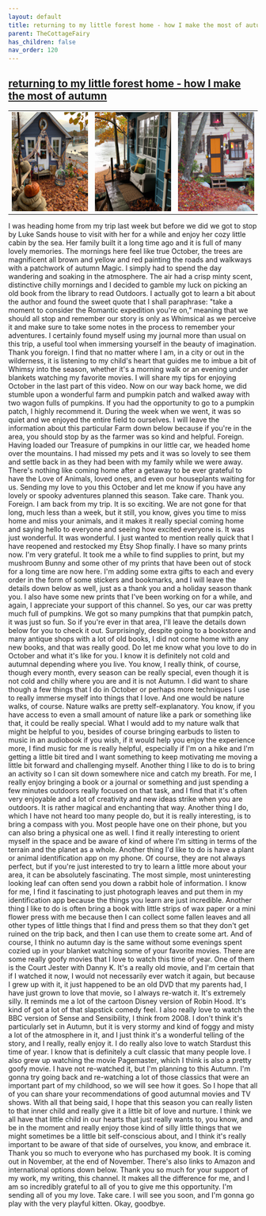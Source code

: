 ```yaml
---
layout: default
title: returning to my little forest home - how I make the most of autumn
parent: TheCottageFairy
has_children: false
nav_order: 120
---
```


## [returning to my little forest home - how I make the most of autumn](https://www.youtube.com/watch?v=txO-EY69vcI)

<div>
<table align="center">
	<tr>
		<td align="center">
			<img src="../../assets/cottage_fairy_ai_generated_photos/returning_to_my_little_forest_home_-_how_I_make_the_most_of_autumn-[txO-EY69vcI]/generated_00.png" height="200" width="200"/>
		</td>
		<td align="center">
			<img src="../../assets/cottage_fairy_ai_generated_photos/returning_to_my_little_forest_home_-_how_I_make_the_most_of_autumn-[txO-EY69vcI]/generated_01.png" height="200" width="200"/>
		</td>
		<td align="center">
			<img src="../../assets/cottage_fairy_ai_generated_photos/returning_to_my_little_forest_home_-_how_I_make_the_most_of_autumn-[txO-EY69vcI]/generated_02.png" height="200" width="200"/>
		</td>
	</tr>
</table>
</div>

I was heading home from my trip last week but before we did we got to stop by Luke Sands house to visit with her for a while and enjoy her cozy little cabin by the sea. Her family built it a long time ago and it is full of many lovely memories. The mornings here feel like true October, the trees are magnificent all brown and yellow and red painting the roads and walkways with a patchwork of autumn Magic. I simply had to spend the day wandering and soaking in the atmosphere. The air had a crisp minty scent, distinctive chilly mornings and I decided to gamble my luck on picking an old book from the library to read Outdoors. I actually got to learn a bit about the author and found the sweet quote that I shall paraphrase: "take a moment to consider the Romantic expedition you're on," meaning that we should all stop and remember our story is only as Whimsical as we perceive it and make sure to take some notes in the process to remember your adventures. I certainly found myself using my journal more than usual on this trip, a useful tool when immersing yourself in the beauty of imagination. Thank you foreign. I find that no matter where I am, in a city or out in the wilderness, it is listening to my child's heart that guides me to imbue a bit of Whimsy into the season, whether it's a morning walk or an evening under blankets watching my favorite movies. I will share my tips for enjoying October in the last part of this video. Now on our way back home, we did stumble upon a wonderful farm and pumpkin patch and walked away with two wagon fulls of pumpkins. If you had the opportunity to go to a pumpkin patch, I highly recommend it. During the week when we went, it was so quiet and we enjoyed the entire field to ourselves. I will leave the information about this particular Farm down below because if you're in the area, you should stop by as the farmer was so kind and helpful. Foreign. Having loaded our Treasure of pumpkins in our little car, we headed home over the mountains. I had missed my pets and it was so lovely to see them and settle back in as they had been with my family while we were away. There's nothing like coming home after a getaway to be ever grateful to have the Love of Animals, loved ones, and even our houseplants waiting for us. Sending my love to you this October and let me know if you have any lovely or spooky adventures planned this season. Take care. Thank you. Foreign. I am back from my trip. It is so exciting. We are not gone for that long, much less than a week, but it still, you know, gives you time to miss home and miss your animals, and it makes it really special coming home and saying hello to everyone and seeing how excited everyone is. It was just wonderful. It was wonderful. I just wanted to mention really quick that I have reopened and restocked my Etsy Shop finally. I have so many prints now. I'm very grateful. It took me a while to find supplies to print, but my mushroom Bunny and some other of my prints that have been out of stock for a long time are now here. I'm adding some extra gifts to each and every order in the form of some stickers and bookmarks, and I will leave the details down below as well, just as a thank you and a holiday season thank you. I also have some new prints that I've been working on for a while, and again, I appreciate your support of this channel. So yes, our car was pretty much full of pumpkins. We got so many pumpkins that that pumpkin patch, it was just so fun. So if you're ever in that area, I'll leave the details down below for you to check it out. Surprisingly, despite going to a bookstore and many antique shops with a lot of old books, I did not come home with any new books, and that was really good. Do let me know what you love to do in October and what it's like for you. I know it is definitely not cold and autumnal depending where you live. You know, I really think, of course, though every month, every season can be really special, even though it is not cold and chilly where you are and it is not Autumn. I did want to share though a few things that I do in October or perhaps more techniques I use to really immerse myself into things that I love. And one would be nature walks, of course. Nature walks are pretty self-explanatory. You know, if you have access to even a small amount of nature like a park or something like that, it could be really special. What I would add to my nature walk that might be helpful to you, besides of course bringing earbuds to listen to music in an audiobook if you wish, if it would help you enjoy the experience more, I find music for me is really helpful, especially if I'm on a hike and I'm getting a little bit tired and I want something to keep motivating me moving a little bit forward and challenging myself. Another thing I like to do is to bring an activity so I can sit down somewhere nice and catch my breath. For me, I really enjoy bringing a book or a journal or something and just spending a few minutes outdoors really focused on that task, and I find that it's often very enjoyable and a lot of creativity and new ideas strike when you are outdoors. It is rather magical and enchanting that way. Another thing I do, which I have not heard too many people do, but it is really interesting, is to bring a compass with you. Most people have one on their phone, but you can also bring a physical one as well. I find it really interesting to orient myself in the space and be aware of kind of where I'm sitting in terms of the terrain and the planet as a whole. Another thing I'd like to do is have a plant or animal identification app on my phone. Of course, they are not always perfect, but if you're just interested to try to learn a little more about your area, it can be absolutely fascinating. The most simple, most uninteresting looking leaf can often send you down a rabbit hole of information. I know for me, I find it fascinating to just photograph leaves and put them in my identification app because the things you learn are just incredible. Another thing I like to do is often bring a book with little strips of wax paper or a mini flower press with me because then I can collect some fallen leaves and all other types of little things that I find and press them so that they don't get ruined on the trip back, and then I can use them to create some art. And of course, I think no autumn day is the same without some evenings spent cozied up in your blanket watching some of your favorite movies. There are some really goofy movies that I love to watch this time of year. One of them is the Court Jester with Danny K. It's a really old movie, and I'm certain that if I watched it now, I would not necessarily ever watch it again, but because I grew up with it, it just happened to be an old DVD that my parents had, I have just grown to love that movie, so I always re-watch it. It's extremely silly. It reminds me a lot of the cartoon Disney version of Robin Hood. It's kind of got a lot of that slapstick comedy feel. I also really love to watch the BBC version of Sense and Sensibility, I think from 2008. I don't think it's particularly set in Autumn, but it is very stormy and kind of foggy and misty a lot of the atmosphere in it, and I just think it's a wonderful telling of the story, and I really, really enjoy it. I do really also love to watch Stardust this time of year. I know that is definitely a cult classic that many people love. I also grew up watching the movie Pagemaster, which I think is also a pretty goofy movie. I have not re-watched it, but I'm planning to this Autumn. I'm gonna try going back and re-watching a lot of those classics that were an important part of my childhood, so we will see how it goes. So I hope that all of you can share your recommendations of good autumnal movies and TV shows. With all that being said, I hope that this season you can really listen to that inner child and really give it a little bit of love and nurture. I think we all have that little child in our hearts that just really wants to, you know, and be in the moment and really enjoy those kind of silly little things that we might sometimes be a little bit self-conscious about, and I think it's really important to be aware of that side of ourselves, you know, and embrace it. Thank you so much to everyone who has purchased my book. It is coming out in November, at the end of November. There's also links to Amazon and international options down below. Thank you so much for your support of my work, my writing, this channel. It makes all the difference for me, and I am so incredibly grateful to all of you to give me this opportunity. I'm sending all of you my love. Take care. I will see you soon, and I'm gonna go play with the very playful kitten. Okay, goodbye.